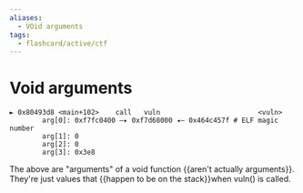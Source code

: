 ```yaml
---
aliases:
  - VOid arguments
tags:
  - flashcard/active/ctf
---
```


# Void arguments
```
► 0x80493d8 <main+102>    call   vuln                        <vuln>
        arg[0]: 0xf7fc0400 —▸ 0xf7d68000 ◂— 0x464c457f # ELF magic number
        arg[1]: 0
        arg[2]: 0
        arg[3]: 0x3e8
```
The above are "arguments" of a void function {{aren't actually arguments}}. They're just values that {{happen to be on the stack}}when vuln() is called. <!--SR:!2024-12-18,4,270!2024-12-18,4,270-->
